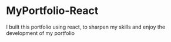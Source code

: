 # MyPortfolio-React
I built this portfolio using react, to sharpen my skills and enjoy the development of my portfolio
